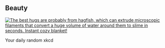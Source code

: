 ## Beauty
[![The best hugs are probably from hagfish, which can extrude microscopic filaments that convert a huge volume of water around them to slime in seconds. Instant cozy blanket!](https://imgs.xkcd.com/comics/beauty.png)](https://xkcd.com/877/ "The best hugs are probably from hagfish, which can extrude microscopic filaments that convert a huge volume of water around them to slime in seconds. Instant cozy blanket!")

Your daily random xkcd
